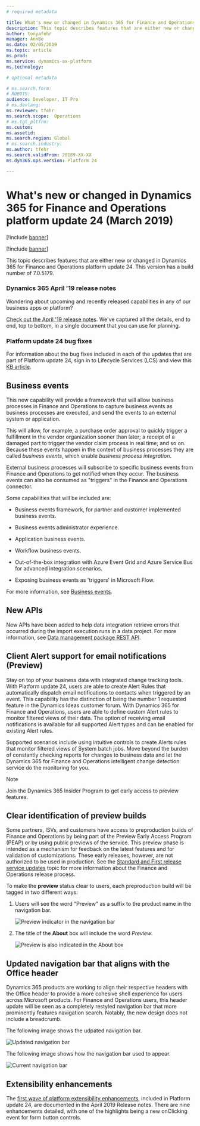 ```yaml
---
# required metadata

title: What's new or changed in Dynamics 365 for Finance and Operations platform update 24 (March 2019)
description: This topic describes features that are either new or changed in Dynamics 365 for Finance and Operation platform update 24 (March 2019). 
author: tonyafehr
manager: AnnBe
ms.date: 02/05/2019
ms.topic: article
ms.prod: 
ms.service: dynamics-ax-platform
ms.technology: 

# optional metadata

# ms.search.form: 
# ROBOTS: 
audience: Developer, IT Pro
# ms.devlang: 
ms.reviewer: tfehr
ms.search.scope:  Operations
# ms.tgt_pltfrm: 
ms.custom: 
ms.assetid:
ms.search.region: Global
# ms.search.industry: 
ms.author: tfehr
ms.search.validFrom: 20189-XX-XX
ms.dyn365.ops.version: Platform 24

---
```

# What's new or changed in Dynamics 365 for Finance and Operations platform update 24 (March 2019)

[!include [banner](../includes/banner.md)]

[!include [banner](../includes/preview-banner.md)]

This topic describes features that are either new or changed in Dynamics 365 for Finance and Operations platform update 24. This version has a build number of 7.0.5179.

### Dynamics 365 April '19 release notes

Wondering about upcoming and recently released capabilities in any of our business apps or platform?

[Check out the April '19 release notes](https://docs.microsoft.com/en-us/business-applications-release-notes/April19/index). We've captured all the details, end to end, top to bottom, in a single document that you can use for planning.

### Platform update 24 bug fixes

For information about the bug fixes included in each of the updates that are part of Platform update 24, sign in to Lifecycle Services (LCS) and view this [KB article](https://fix.lcs.dynamics.com/Issue/Details?bugId=287129&qc=6daf0a1b735f67d827cf6f643a2ef482dc0d66a220ce23ba6f3cba32ece56015).

## Business events
This new capability will provide a framework that will allow business processes in Finance and Operations to capture business events as business processes are executed, and send the events to an external system or application.

This will allow, for example, a purchase order approval to quickly trigger a fulfillment in the vendor organization sooner than later; a receipt of a damaged part to trigger the vendor claim process in real time; and so on. Because these events happen in the context of business processes they are called *business events*, which enable *business process integration*.

External business processes will subscribe to specific business events from Finance and Operations to get notified when they occur. The business events can also be consumed as "triggers" in the Finance and Operations connector.

Some capabilities that will be included are:

-   Business events framework, for partner and customer implemented business events.

-   Business events administrator experience.

-   Application business events.

-   Workflow business events.

-   Out-of-the-box integration with Azure Event Grid and Azure Service Bus for
    advanced integration scenarios.

-   Exposing business events as 'triggers' in Microsoft Flow.

For more information, see [Business events](../../dev-itpro/business-events/home-page.md).

## New APIs

New APIs have been added to help data integration retrieve errors that occurred during the import execution runs in a data project. For more information, see [Data management package REST API](../../dev-itpro/data-entities/data-management-api.md).

## Client Alert support for email notifications (Preview)
Stay on top of your business data with integrated change tracking tools.  With Platform update 24, users are able to create Alert Rules that automatically dispatch email notifications to contacts when triggered by an event.  This capability has the distinction of being the number 1 requested feature in the Dynamics Ideas customer forum.  With Dynamics 365 for Finance and Operations, users are able to define custom Alert rules to monitor filtered views of their data.  The option of receiving email notifications is available for all supported Alert types and can be enabled for existing Alert rules.  

Supported scenarios include using intuitive controls to create Alerts rules that monitor filtered views of System batch jobs.  Move beyond the burden of constantly checking reports for changes to business data and let the Dynamics 365 for Finance and Operations intelligent change detection service do the monitoring for you.

> [!Note]
> Join the Dynamics 365 Insider Program to get early access to preview features.

## Clear identification of preview builds
Some partners, ISVs, and customers have access to preproduction builds of Finance and Operations by being part of the Preview Early Access Program (PEAP) or by using public previews of the service. This preview phase is intended as a mechanism for feedback on the latest features and for validation of customizations. These early releases, however, are not authorized to be used in production. See the [Standard and First release service updates](public-preview-releases.md) topic for more information about the Finance and Operations release process.  

To make the **preview** status clear to users, each preproduction build will be tagged in two different ways: 

1.  Users will see the word "Preview" as a suffix to the product name in the navigation bar.  

    ![Preview indicator in the navigation bar](media/previewCallout.png  "Preview indicator in the navigation bar")  

2.  The title of the **About** box will include the word *Preview*. 

    ![Preview is also indicated in the About box](media/previewAboutBox.png  "Preview is also indicated in the About box")
    

## Updated navigation bar that aligns with the Office header
Dynamics 365 products are working to align their respective headers with the Office header to provide a more cohesive shell experience for users across Microsoft products. For Finance and Operations users, this header update will be seen as a completely restyled navigation bar that more prominently features navigation search. Notably, the new design does not include a breadcrumb. 

The following image shows the udpated navigation bar.

![Updated navigation bar](media/updatedNavBar.png  "Updated navigation bar")

The following image shows how the navigation bar used to appear.

![Current navigation bar](media/existingNavBar.png  "Current navigation bar")

## Extensibility enhancements

The [first wave of platform extensibility enhancements](https://docs.microsoft.com/business-applications-release-notes/April19/dynamics365-finance-operations/platform-extensibility), included in Platform update 24, are documented in the April 2019 Release notes. There are nine enhancements detailed, with one of the highlights being a new onClicking event for form button controls.
